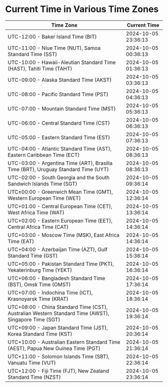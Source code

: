 # Current Time in Various Time Zones

| Time Zone | Current Time |
|-----------|--------------|
| UTC-12:00 - Baker Island Time (BIT) | 2024-10-05 23:36:13 |
| UTC-11:00 - Niue Time (NUT), Samoa Standard Time (SST) | 2024-10-05 00:36:13 |
| UTC-10:00 - Hawaii-Aleutian Standard Time (HAST), Tahiti Time (TAHT) | 2024-10-05 01:36:13 |
| UTC-09:00 - Alaska Standard Time (AKST) | 2024-10-05 03:36:13 |
| UTC-08:00 - Pacific Standard Time (PST) | 2024-10-05 04:36:13 |
| UTC-07:00 - Mountain Standard Time (MST) | 2024-10-05 05:36:13 |
| UTC-06:00 - Central Standard Time (CST) | 2024-10-05 06:36:13 |
| UTC-05:00 - Eastern Standard Time (EST) | 2024-10-05 07:36:13 |
| UTC-04:00 - Atlantic Standard Time (AST), Eastern Caribbean Time (ECT) | 2024-10-05 08:36:13 |
| UTC-03:00 - Argentina Time (ART), Brasília Time (BRT), Uruguay Standard Time (UYT) | 2024-10-05 08:36:13 |
| UTC-02:00 - South Georgia and the South Sandwich Islands Time (SGT) | 2024-10-05 09:36:14 |
| UTC±00:00 - Greenwich Mean Time (GMT), Western European Time (WET) | 2024-10-05 12:36:14 |
| UTC+01:00 - Central European Time (CET), West Africa Time (WAT) | 2024-10-05 13:36:14 |
| UTC+02:00 - Eastern European Time (EET), Central Africa Time (CAT) | 2024-10-05 14:36:14 |
| UTC+03:00 - Moscow Time (MSK), East Africa Time (EAT) | 2024-10-05 14:36:14 |
| UTC+04:00 - Azerbaijan Time (AZT), Gulf Standard Time (GST) | 2024-10-05 15:36:14 |
| UTC+05:00 - Pakistan Standard Time (PKT), Yekaterinburg Time (YEKT) | 2024-10-05 16:36:14 |
| UTC+06:00 - Bangladesh Standard Time (BST), Omsk Time (OMST) | 2024-10-05 17:36:14 |
| UTC+07:00 - Indochina Time (ICT), Krasnoyarsk Time (KRAT) | 2024-10-05 18:36:14 |
| UTC+08:00 - China Standard Time (CST), Australian Western Standard Time (AWST), Singapore Time (SGT) | 2024-10-05 19:36:14 |
| UTC+09:00 - Japan Standard Time (JST), Korea Standard Time (KST) | 2024-10-05 20:36:14 |
| UTC+10:00 - Australian Eastern Standard Time (AEST), Papua New Guinea Time (PGT) | 2024-10-05 21:36:14 |
| UTC+11:00 - Solomon Islands Time (SBT), Vanuatu Time (VUT) | 2024-10-05 22:36:14 |
| UTC+12:00 - Fiji Time (FJT), New Zealand Standard Time (NZST) | 2024-10-05 23:36:14 |
